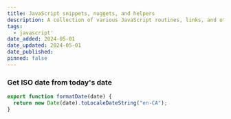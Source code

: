 ```yaml
---
title: JavaScript snippets, nuggets, and helpers
description: A collection of various JavaScript routines, links, and other resources for remembering what lurks in its nooks and crannies.
tags: 
  - javascript'
date_added: 2024-05-01
date_updated: 2024-05-01
date_published: 
pinned: false
---
```


### Get ISO date from today's date

```js
export function formatDate(date) {
  return new Date(date).toLocaleDateString("en-CA");
}
```